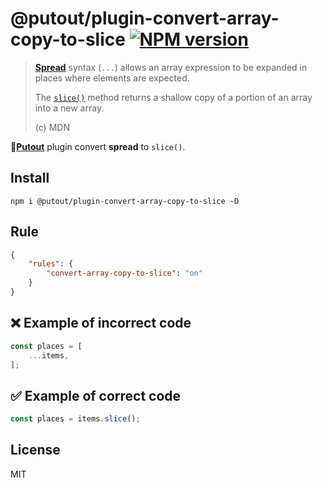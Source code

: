 # @putout/plugin-convert-array-copy-to-slice [![NPM version][NPMIMGURL]][NPMURL]

[NPMIMGURL]: https://img.shields.io/npm/v/@putout/plugin-convert-array-copy-to-slice.svg?style=flat&longCache=true
[NPMURL]: https://npmjs.org/package/@putout/plugin-convert-array-copy-to-slice"npm"

> [**Spread**](https://developer.mozilla.org/en-US/docs/Web/JavaScript/Reference/Operators/Spread_syntax) syntax (`...`) allows an array expression to be expanded in places where elements are expected.
>
> The [`slice()`](https://developer.mozilla.org/en-US/docs/Web/JavaScript/Reference/Global_Objects/Array/slice) method returns a shallow copy of a portion of an array into a new array.
>
> (c) MDN

🐊[**Putout**](https://github.com/coderaiser/putout) plugin convert **spread** to `slice()`.

## Install

```
npm i @putout/plugin-convert-array-copy-to-slice -D
```

## Rule

```json
{
    "rules": {
        "convert-array-copy-to-slice": "on"
    }
}
```

## ❌ Example of incorrect code

```js
const places = [
    ...items,
];
```

## ✅ Example of correct code

```js
const places = items.slice();
```

## License

MIT
